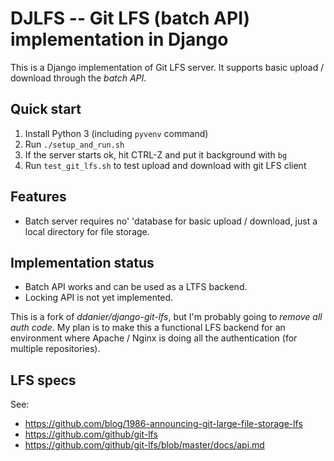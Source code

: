 # DJLFS -- Git LFS (batch API) implementation in Django

This is a Django implementation of Git LFS server. It supports basic upload / download through the _batch API_.

## Quick start

1. Install Python 3 (including `pyvenv` command)
2. Run `./setup_and_run.sh`
3. If the server starts ok, hit CTRL-Z and put it background with `bg`
4. Run `test_git_lfs.sh` to test upload and download with git LFS client

## Features

* Batch server requires no' 'database for basic upload / download, just a local directory for file storage.

## Implementation status

* Batch API works and can be used as a LTFS backend.
* Locking API is not yet implemented.

This is a fork of *ddanier/django-git-lfs*, but I'm probably going to *remove all auth code*. My plan is to make this a functional LFS backend for an environment where Apache / Nginx is doing all the authentication (for multiple repositories).

## LFS specs

See:

* https://github.com/blog/1986-announcing-git-large-file-storage-lfs
* https://github.com/github/git-lfs
* https://github.com/github/git-lfs/blob/master/docs/api.md
